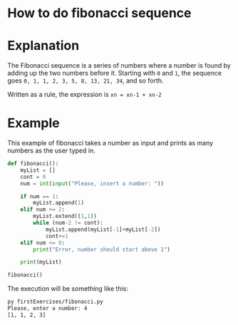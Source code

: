 # How to do fibonacci sequence

# Explanation

The Fibonacci sequence is a series of numbers where a number is found by adding up the two numbers before it. Starting with `0` and `1`, the sequence goes `0, 1, 1, 2, 3, 5, 8, 13, 21, 34`, and so forth.

Written as a rule, the expression is `xn = xn-1 + xn-2`

# Example

This example of fibonacci takes a number as input and prints as many numbers as the user typed in.

```python
def fibonacci():
    myList = []
    cont = 0
    num = int(input("Please, insert a number: "))

    if num == 1:
        myList.append(1)
    elif num >= 2:
        myList.extend((1,1))
        while (num-2 != cont):
            myList.append(myList[-1]+myList[-2])
            cont+=1
    elif num <= 0:
        print("Error, number should start above 1")

    print(myList)

fibonacci()
```

The execution will be something like this:

```bash
py firstExercises/fibonacci.py
Please, enter a number: 4
[1, 1, 2, 3]
```
